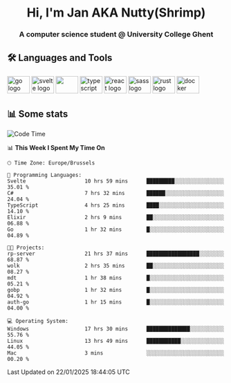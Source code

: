 <h1 align="center">Hi, I'm Jan AKA Nutty(Shrimp)</h1>
<h3 align="center">A computer science student @ University College Ghent</h3>

<h2 align="left">🛠️ Languages and Tools</h2>

###

<div align="left">
  <img src="https://cdn.jsdelivr.net/gh/devicons/devicon/icons/go/go-original.svg" height="40" width="52" alt="go logo"  />
  <img src="https://cdn.jsdelivr.net/gh/devicons/devicon@latest/icons/svelte/svelte-original.svg"  height="40" width="52" alt="svelte logo" />
  <img src="https://cdn.jsdelivr.net/gh/devicons/devicon@latest/icons/tailwindcss/tailwindcss-original.svg" height="40" width="52" />
  <img src="https://cdn.jsdelivr.net/gh/devicons/devicon/icons/typescript/typescript-original.svg" height="40" width="52" alt="typescript logo"  />
  <img src="https://cdn.jsdelivr.net/gh/devicons/devicon/icons/react/react-original.svg" height="40" width="52" alt="react logo"  />
  <img src="https://cdn.jsdelivr.net/gh/devicons/devicon/icons/sass/sass-original.svg" height="40" width="52" alt="sass logo"  />
  <img src="https://cdn.jsdelivr.net/gh/devicons/devicon@latest/icons/rust/rust-original.svg" height="40" width="52" alt="rust logo" />
  <img src="https://cdn.jsdelivr.net/gh/devicons/devicon/icons/docker/docker-original.svg" height="40" width="52" alt="docker logo"  />
</div>

<h2>📊 Some stats</h2>

<!--START_SECTION:waka-->
![Code Time](http://img.shields.io/badge/Code%20Time-5%2C568%20hrs%2012%20mins-blue)

📊 **This Week I Spent My Time On** 

```text
🕑︎ Time Zone: Europe/Brussels

💬 Programming Languages: 
Svelte                   10 hrs 59 mins      █████████░░░░░░░░░░░░░░░░   35.01 % 
C#                       7 hrs 32 mins       ██████░░░░░░░░░░░░░░░░░░░   24.04 % 
TypeScript               4 hrs 25 mins       ████░░░░░░░░░░░░░░░░░░░░░   14.10 % 
Elixir                   2 hrs 9 mins        ██░░░░░░░░░░░░░░░░░░░░░░░   06.88 % 
Go                       1 hr 32 mins        █░░░░░░░░░░░░░░░░░░░░░░░░   04.89 % 

🐱‍💻 Projects: 
rp-server                21 hrs 37 mins      █████████████████░░░░░░░░   68.87 % 
wolk                     2 hrs 35 mins       ██░░░░░░░░░░░░░░░░░░░░░░░   08.27 % 
mdt                      1 hr 38 mins        █░░░░░░░░░░░░░░░░░░░░░░░░   05.21 % 
gobp                     1 hr 32 mins        █░░░░░░░░░░░░░░░░░░░░░░░░   04.92 % 
auth-go                  1 hr 15 mins        █░░░░░░░░░░░░░░░░░░░░░░░░   04.00 % 

💻 Operating System: 
Windows                  17 hrs 30 mins      ██████████████░░░░░░░░░░░   55.76 % 
Linux                    13 hrs 49 mins      ███████████░░░░░░░░░░░░░░   44.05 % 
Mac                      3 mins              ░░░░░░░░░░░░░░░░░░░░░░░░░   00.20 % 
```


 Last Updated on 22/01/2025 18:44:05 UTC
<!--END_SECTION:waka-->
